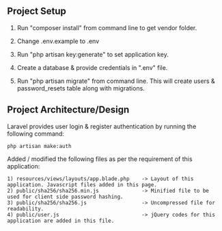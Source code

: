 Project Setup
-------------

1) Run "composer install" from command line to get vendor folder.

2) Change .env.example to .env

2) Run "php artisan key:generate" to set application key.

3) Create a database & provide credentials in ".env" file.

4) Run "php artisan migrate" from command line.
    This will create users & password_resets table along with migrations.


Project Architecture/Design
---------------------------

Laravel provides user login & register authentication by running the following command:

	php artisan make:auth

Added / modified the following files as per the requirement of this application:

	1) resources/views/layouts/app.blade.php 	-> Layout of this application. Javascript files added in this page.
	2) public/sha256/sha256.min.js 				-> Minified file to be used for client side password hashing.
	3) public/sha256/sha256.js 					-> Uncompressed file for readability.
	4) public/user.js 							-> jQuery codes for this application are added in this file.
